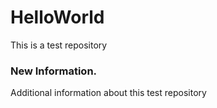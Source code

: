 # HelloWorld
This is a test repository
### New Information.
Additional information about this test repository
